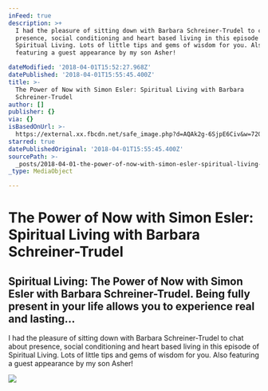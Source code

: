 ```yaml
---
inFeed: true
description: >+
  I had the pleasure of sitting down with Barbara Schreiner-Trudel to chat about
  presence, social conditioning and heart based living in this episode of
  Spiritual Living. Lots of little tips and gems of wisdom for you. Also
  featuring a guest appearance by my son Asher!

dateModified: '2018-04-01T15:52:27.968Z'
datePublished: '2018-04-01T15:55:45.400Z'
title: >-
  The Power of Now with Simon Esler: Spiritual Living with Barbara
  Schreiner-Trudel
author: []
publisher: {}
via: {}
isBasedOnUrl: >-
  https://external.xx.fbcdn.net/safe_image.php?d=AQAk2g-6SjpE6Civ&w=720&h=720&url=https%3A%2F%2Fi.ytimg.com%2Fvi%2FWnnIp9koHj8%2Fhqdefault.jpg&cfs=1&_nc_hash=AQC-TNUpYeudLDef
starred: true
datePublishedOriginal: '2018-04-01T15:55:45.400Z'
sourcePath: >-
  _posts/2018-04-01-the-power-of-now-with-simon-esler-spiritual-living-with-bar.md
_type: MediaObject

---
```

# The Power of Now with Simon Esler: Spiritual Living with Barbara Schreiner-Trudel

## Spiritual Living: The Power of Now with Simon Esler with Barbara Schreiner-Trudel. Being fully present in your life allows you to experience real and lasting...
I had the pleasure of sitting down with Barbara Schreiner-Trudel to chat about presence, social conditioning and heart based living in this episode of Spiritual Living. Lots of little tips and gems of wisdom for you. Also featuring a guest appearance by my son Asher!

<article style=""><img src="https://external.xx.fbcdn.net/safe_image.php?d=AQAk2g-6SjpE6Civ&amp;w=720&amp;h=720&amp;url=https%3A%2F%2Fi.ytimg.com%2Fvi%2FWnnIp9koHj8%2Fhqdefault.jpg&amp;cfs=1&amp;_nc_hash=AQC-TNUpYeudLDef" /></article>